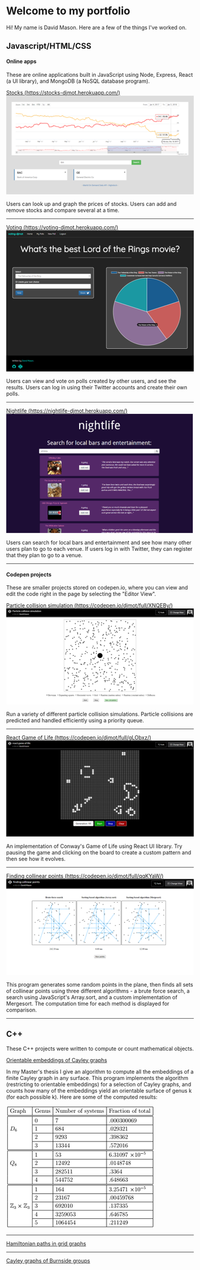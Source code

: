 # Welcome to my portfolio


Hi! My name is David Mason. Here are a few of the things I've worked on.


## Javascript/HTML/CSS

#### Online apps

These are online applications built in JavaScript using Node, Express, React (a UI library), and MongoDB (a NoSQL database program).



[Stocks (https://stocks-djmot.herokuapp.com/)](https://stocks-djmot.herokuapp.com/)
![stocks screenshot](/images/stocks.png)

Users can look up and graph the prices of stocks. 
Users can add and remove stocks and compare several at a time.

---

[Voting (https://voting-djmot.herokuapp.com/)](https://voting-djmot.herokuapp.com/)
![voting screenshot](/images/voting.png)

Users can view and vote on polls created by other users, and see the results. 
Users can log in using their Twitter accounts and create their own polls.

---

[Nightlife (https://nightlife-djmot.herokuapp.com/)](https://nightlife-djmot.herokuapp.com/)
![nightlife screenshot](/images/nightlife1.png)

Users can search for local bars and entertainment and see how many other users plan to go to each venue. 
If users log in with Twitter, they can register that they plan to go to a venue.

---

#### Codepen projects

These are smaller projects stored on codepen.io, where you can view and edit the code right in the page by selecting the "Editor View".



[Particle collision simulation (https://codepen.io/djmot/full/XNQEBy/)](https://codepen.io/djmot/full/XNQEBy/)
![particle screenshot](/images/particle.png)

Run a variety of different particle collision simulations. Particle collisions are predicted and handled efficiently using a priority queue. 

---

[React Game of Life (https://codepen.io/djmot/full/gLObxz/)](https://codepen.io/djmot/full/gLObxz/)
![life screenshot](/images/life.png)

An implementation of Conway's Game of Life using React UI library. Try pausing the game and clicking on the board to create a custom pattern and then see how it evolves.

---

[Finding collinear points (https://codepen.io/djmot/full/qqKYaW/)](https://codepen.io/djmot/full/qqKYaW/)
![collinear screenshot](/images/collinear.png)

This program generates some random points in the plane, then finds all sets of collinear points using three different algorithms - a brute force search, a search using JavaScript's Array.sort, and a custom implementation of Mergesort. The computation time for each method is displayed for comparison. 

---

## C++

These C++ projects were written to compute or count mathematical objects.

[Orientable embeddings of Cayley graphs](https://github.com/djmot/orientable-embeddings)

In my Master's thesis I give an algorithm to compute all the embeddings of a finite Cayley graph in any surface. This program implements the algorithm (restricting to orientable embeddings) for a selection of Cayley graphs, and counts how many of the embeddings yield an orientable surface of genus k (for each possible k). Here are some of the computed results: 

![embedding counts table](/images/thesistable.png)

---

[Hamiltonian paths in grid graphs](https://github.com/djmot/grid-paths)

---

[Cayley graphs of Burnside groups](https://github.com/djmot/burnside-groups)
